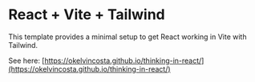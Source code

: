 # React + Vite + Tailwind

This template provides a minimal setup to get React working in Vite with Tailwind.

See here:
[https://okelvincosta.github.io/thinking-in-react/](https://okelvincosta.github.io/thinking-in-react/)
